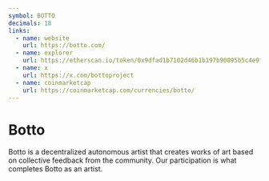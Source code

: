 ```yaml
---
symbol: BOTTO
decimals: 18
links:
  - name: website
    url: https://botto.com/
  - name: explorer
    url: https://etherscan.io/token/0x9dfad1b7102d46b1b197b90095b5c4e9f5845bba
  - name: x
    url: https://x.com/bottoproject
  - name: coinmarketcap
    url: https://coinmarketcap.com/currencies/botto/
---
```


# Botto

Botto is a decentralized autonomous artist that creates works of art based on collective feedback from the community. Our participation is what completes Botto as an artist.
